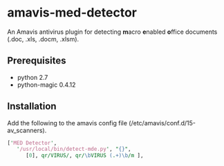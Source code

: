 # amavis-med-detector
An Amavis antivirus plugin for detecting **m**acro **e**nabled **o**ffice documents
(.doc, .xls, .docm, .xlsm).

## Prerequisites
* python 2.7
* python-magic 0.4.12

## Installation
Add the following to the amavis config file
(/etc/amavis/conf.d/15-av_scanners).
```perl
['MED Detector',
   '/usr/local/bin/detect-mde.py', "{}",
      [0], qr/VIRUS/, qr/\bVIRUS (.+)\b/m ],
```
